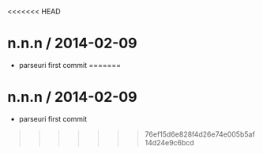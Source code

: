 <<<<<<< HEAD

n.n.n / 2014-02-09
==================

 * parseuri first commit
=======

n.n.n / 2014-02-09
==================

 * parseuri first commit
>>>>>>> 76ef15d6e828f4d26e74e005b5af14d24e9c6bcd
